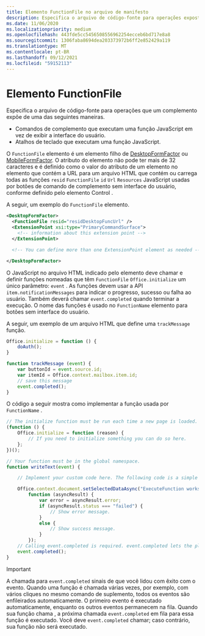 ```yaml
---
title: Elemento FunctionFile no arquivo de manifesto
description: Especifica o arquivo de código-fonte para operações expostas por um suplemento através de comandos de suplemento que executam uma função JavaScript, em vez de exibir a interface do usuário.
ms.date: 11/06/2020
ms.localizationpriority: medium
ms.openlocfilehash: 443fde5cc5456508556962254ecceb6bd717e8a8
ms.sourcegitcommit: 1306faba8694dea203373972b6ff2e852429a119
ms.translationtype: MT
ms.contentlocale: pt-BR
ms.lasthandoff: 09/12/2021
ms.locfileid: "59152113"
---
```

# <a name="functionfile-element"></a>Elemento FunctionFile

Especifica o arquivo de código-fonte para operações que um complemento expõe de uma das seguintes maneiras.

* Comandos de complemento que executam uma função JavaScript em vez de exibir a interface do usuário.
* Atalhos de teclado que executam uma função JavaScript.

O `FunctionFile` elemento é um elemento filho de [DesktopFormFactor](desktopformfactor.md) ou [MobileFormFactor](mobileformfactor.md). O atributo do elemento não pode ter mais de 32 caracteres e é definido como o valor do atributo de um elemento no elemento que contém a URL para um arquivo HTML que contém ou carrega todas as funções `resid` `FunctionFile` `id` `Url` `Resources` JavaScript usadas [](control.md)por botões de comando de complemento sem interface do usuário, conforme definido pelo elemento Control .

A seguir, um exemplo do `FunctionFile` elemento.

```XML
<DesktopFormFactor>
  <FunctionFile resid="residDesktopFuncUrl" />
  <ExtensionPoint xsi:type="PrimaryCommandSurface">
    <!-- information about this extension point -->
  </ExtensionPoint>

  <!-- You can define more than one ExtensionPoint element as needed -->

</DesktopFormFactor>
```

O JavaScript no arquivo HTML indicado pelo elemento deve chamar e definir funções nomeadas que têm `FunctionFile` `Office.initialize` um único parâmetro: `event` . As funções devem usar a API `item.notificationMessages` para indicar o progresso, sucesso ou falha ao usuário. Também deverá chamar `event.completed` quando terminar a execução. O nome das funções é usado no `FunctionName` elemento para botões sem interface do usuário.

A seguir, um exemplo de um arquivo HTML que define uma `trackMessage` função.

```js
Office.initialize = function () {
    doAuth();
}

function trackMessage (event) {
    var buttonId = event.source.id;    
    var itemId = Office.context.mailbox.item.id;
    // save this message
    event.completed();
}
```

O código a seguir mostra como implementar a função usada por `FunctionName` .

```js
// The initialize function must be run each time a new page is loaded.
(function () {
    Office.initialize = function (reason) {
        // If you need to initialize something you can do so here.
    };
})();

// Your function must be in the global namespace.
function writeText(event) {

    // Implement your custom code here. The following code is a simple example.

    Office.context.document.setSelectedDataAsync("ExecuteFunction works. Button ID=" + event.source.id,
        function (asyncResult) {
            var error = asyncResult.error;
            if (asyncResult.status === "failed") {
                // Show error message.
            }
            else {
                // Show success message.
            }
        });
    // Calling event.completed is required. event.completed lets the platform know that processing has completed.
    event.completed();
}
```

> [!IMPORTANT]
> A chamada para `event.completed` sinais de que você lidou com êxito com o evento. Quando uma função é chamada várias vezes, por exemplo, com vários cliques no mesmo comando de suplemento, todos os eventos são enfileirados automaticamente. O primeiro evento é executado automaticamente, enquanto os outros eventos permanecem na fila. Quando sua função chama , a próxima chamada `event.completed` em fila para essa função é executado. Você deve `event.completed` chamar; caso contrário, sua função não será executado.
